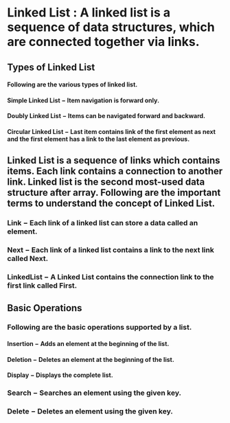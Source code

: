 

# Linked List : A linked list is a sequence of data structures, which are connected together via links.
## Types of Linked List
#### Following are the various types of linked list.
#### Simple Linked List − Item navigation is forward only.
#### Doubly Linked List − Items can be navigated forward and backward.
#### Circular Linked List − Last item contains link of the first element as next and the first element has a link to the last element as previous.

## Linked List is a sequence of links which contains items. Each link contains a connection to another link. Linked list is the second most-used data structure after array.   Following are the important terms to understand the concept of Linked List.

### Link − Each link of a linked list can store a data called an element.
### Next − Each link of a linked list contains a link to the next link called Next.
### LinkedList − A Linked List contains the connection link to the first link called First.

## Basic Operations
### Following are the basic operations supported by a list.
#### Insertion − Adds an element at the beginning of the list.
#### Deletion − Deletes an element at the beginning of the list.
#### Display − Displays the complete list.
### Search − Searches an element using the given key.
### Delete − Deletes an element using the given key.
